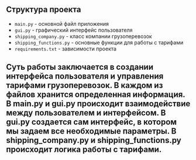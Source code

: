 ## Структура проекта

- `main.py` - основной файл приложения
- `gui.py` - графический интерфейс пользователя
- `shipping_company.py` - класс компании грузоперевозок
- `shipping_functions.py` - основные функции для работы с тарифами
- `requirements.txt` - зависимости проекта

## Cуть работы заключается в создании интерфейса пользователя и управления тарифами грузоперевозок. В каждом из файлов хранится определенная информация. В main.py и gui.py происходит взаимодействие между пользователем и интерфейсом. В gui.py создается сам интерфейс, в котором мы задаем все необходимые параметры. В shipping_company.py и shipping_functions.py происходит логика работы с тарифами.

